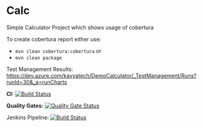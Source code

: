 # Calc
Simple Calculator Project which shows usage of cobertura

To create cobertura report either use:
* `mvn clean cobertura:cobertura`
or
* `mvn clean package`

Test Management Results:
https://dev.azure.com/kavyatech/DemoCalculator/_TestManagement/Runs?runId=30&_a=runCharts

**CI:**
[![Build Status](https://dev.azure.com/kavyatech/CalculatorProject/_apis/build/status/kpassoubady.Calc?branchName=master)](https://dev.azure.com/kavyatech/CalculatorProject/_build/latest?definitionId=31&branchName=master)

**Quality Gates:**
[![Quality Gate Status](https://sonarqube-azureappservice6526.azurewebsites.net/api/project_badges/measure?project=SimpleCalculator&metric=alert_status)](https://sonarqube-azureappservice6526.azurewebsites.net/dashboard?id=SimpleCalculator)

Jenkins Pipeline:
[![Build Status](http://ec2-35-153-152-182.compute-1.amazonaws.com:8080/buildStatus/icon?job=Calc-Maven-Simple-Ubuntu-Project)](http://ec2-35-153-152-182.compute-1.amazonaws.com:8080/job/Calc-Maven-Simple-Ubuntu-Project/)

